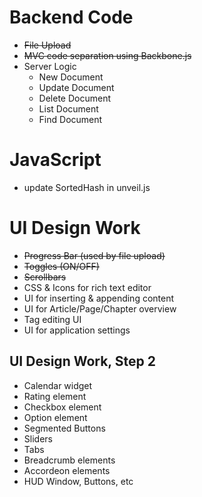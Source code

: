 Backend Code
============

* <strike>File Upload</strike>
* <strike>MVC code separation using Backbone.js</strike>
* Server Logic
  * New Document
  * Update Document
  * Delete Document
  * List Document
  * Find Document

JavaScript
==========

* update SortedHash in unveil.js

UI Design Work
==============

* <strike>Progress Bar (used by file upload)</strike>
* <strike>Toggles (ON/OFF)</strike>
* <strike>Scrollbars</strike>
* CSS & Icons for rich text editor
* UI for inserting & appending content
* UI for Article/Page/Chapter overview
* Tag editing UI
* UI for application settings

UI Design Work, Step 2
----------------------

* Calendar widget
* Rating element
* Checkbox element
* Option element
* Segmented Buttons
* Sliders
* Tabs
* Breadcrumb elements
* Accordeon elements
* HUD Window, Buttons, etc


